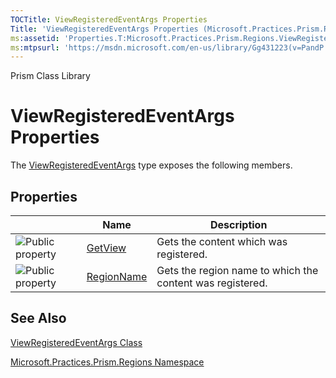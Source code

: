 ```yaml
---
TOCTitle: ViewRegisteredEventArgs Properties
Title: 'ViewRegisteredEventArgs Properties (Microsoft.Practices.Prism.Regions)'
ms:assetid: 'Properties.T:Microsoft.Practices.Prism.Regions.ViewRegisteredEventArgs'
ms:mtpsurl: 'https://msdn.microsoft.com/en-us/library/Gg431223(v=PandP.50)'
---
```


Prism Class Library

ViewRegisteredEventArgs Properties
==================================

The [ViewRegisteredEventArgs](https://msdn.microsoft.com/t:microsoft.practices.prism.regions.viewregisteredeventargs) type exposes the following members.

Properties
----------

<span id="propertyTableToggle"></span>
<table>

<thead>
<tr class="header">
<th> </th>
<th>Name</th>
<th>Description</th>
</tr>
</thead>
<tbody>
<tr class="odd">
<td><img src="https://msdn.microsoft.com/en-us/Gg431223.pubproperty(en-us,PandP.50).gif" title="Public property" /></td>
<td><a href="https://msdn.microsoft.com/p:microsoft.practices.prism.regions.viewregisteredeventargs.getview">GetView</a></td>
<td><div class="summary">
Gets the content which was registered.
</div></td>
</tr>
<tr class="even">
<td><img src="https://msdn.microsoft.com/en-us/Gg431223.pubproperty(en-us,PandP.50).gif" title="Public property" /></td>
<td><a href="https://msdn.microsoft.com/p:microsoft.practices.prism.regions.viewregisteredeventargs.regionname">RegionName</a></td>
<td><div class="summary">
Gets the region name to which the content was registered.
</div></td>
</tr>
</tbody>
</table>

See Also
--------


[ViewRegisteredEventArgs Class](https://msdn.microsoft.com/t:microsoft.practices.prism.regions.viewregisteredeventargs)

[Microsoft.Practices.Prism.Regions Namespace](https://msdn.microsoft.com/n:microsoft.practices.prism.regions)
